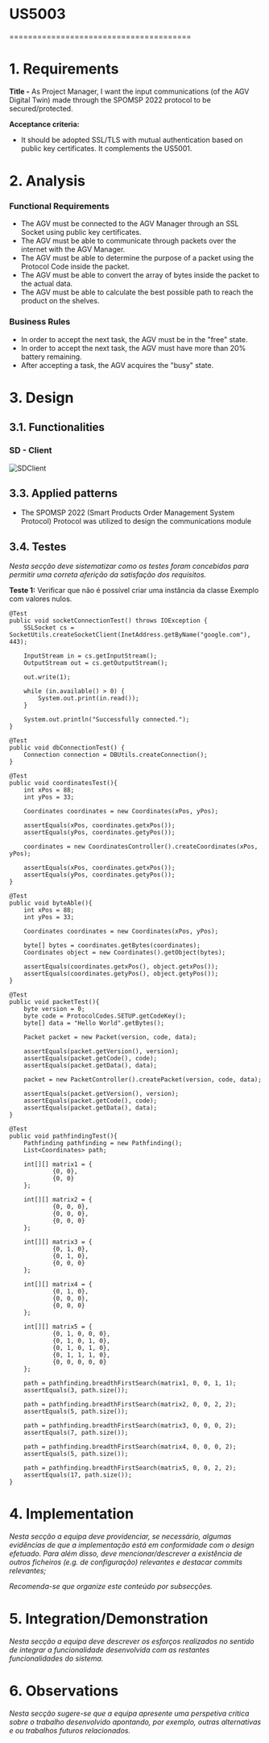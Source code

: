 # US5003
=======================================

# 1. Requirements

**Title -** As Project Manager, I want the input communications (of the AGV Digital Twin) made through the SPOMSP 2022 protocol to be secured/protected.

**Acceptance criteria:**
* It should be adopted SSL/TLS with mutual authentication based on public key certificates. It complements the US5001.

# 2. Analysis

### Functional Requirements
- The AGV must be connected to the AGV Manager through an SSL Socket using public key certificates.
- The AGV must be able to communicate through packets over the internet with the AGV Manager.
- The AGV must be able to determine the purpose of a packet using the Protocol Code inside the packet.
- The AGV must be able to convert the array of bytes inside the packet to the actual data.
- The AGV must be able to calculate the best possible path to reach the product on the shelves.

### Business Rules
- In order to accept the next task, the AGV must be in the "free" state.
- In order to accept the next task, the AGV must have more than 20% battery remaining.
- After accepting a task, the AGV acquires the "busy" state.

# 3. Design

## 3.1. Functionalities

### SD - Client
![SDClient](Client-SD.png)

## 3.3. Applied patterns

* The SPOMSP 2022 (Smart Products Order Management System Protocol) Protocol was utilized to design the communications module

## 3.4. Testes 
*Nesta secção deve sistematizar como os testes foram concebidos para permitir uma correta aferição da satisfação dos requisitos.*

**Teste 1:** Verificar que não é possível criar uma instância da classe Exemplo com valores nulos.

	@Test
    public void socketConnectionTest() throws IOException {
        SSLSocket cs = SocketUtils.createSocketClient(InetAddress.getByName("google.com"), 443);

        InputStream in = cs.getInputStream();
        OutputStream out = cs.getOutputStream();

        out.write(1);

        while (in.available() > 0) {
            System.out.print(in.read());
        }

        System.out.println("Successfully connected.");
    }

    @Test
    public void dbConnectionTest() {
        Connection connection = DBUtils.createConnection();
    }

	@Test
    public void coordinatesTest(){
        int xPos = 88;
        int yPos = 33;

        Coordinates coordinates = new Coordinates(xPos, yPos);

        assertEquals(xPos, coordinates.getxPos());
        assertEquals(yPos, coordinates.getyPos());

        coordinates = new CoordinatesController().createCoordinates(xPos, yPos);

        assertEquals(xPos, coordinates.getxPos());
        assertEquals(yPos, coordinates.getyPos());
    }

    @Test
    public void byteAble(){
        int xPos = 88;
        int yPos = 33;

        Coordinates coordinates = new Coordinates(xPos, yPos);

        byte[] bytes = coordinates.getBytes(coordinates);
        Coordinates object = new Coordinates().getObject(bytes);

        assertEquals(coordinates.getxPos(), object.getxPos());
        assertEquals(coordinates.getyPos(), object.getyPos());
    }

	@Test
    public void packetTest(){
        byte version = 0;
        byte code = ProtocolCodes.SETUP.getCodeKey();
        byte[] data = "Hello World".getBytes();

        Packet packet = new Packet(version, code, data);

        assertEquals(packet.getVersion(), version);
        assertEquals(packet.getCode(), code);
        assertEquals(packet.getData(), data);

        packet = new PacketController().createPacket(version, code, data);

        assertEquals(packet.getVersion(), version);
        assertEquals(packet.getCode(), code);
        assertEquals(packet.getData(), data);
    }

	@Test
    public void pathfindingTest(){
        Pathfinding pathfinding = new Pathfinding();
        List<Coordinates> path;

        int[][] matrix1 = {
                {0, 0},
                {0, 0}
        };

        int[][] matrix2 = {
                {0, 0, 0},
                {0, 0, 0},
                {0, 0, 0}
        };

        int[][] matrix3 = {
                {0, 1, 0},
                {0, 1, 0},
                {0, 0, 0}
        };

        int[][] matrix4 = {
                {0, 1, 0},
                {0, 0, 0},
                {0, 0, 0}
        };

        int[][] matrix5 = {
                {0, 1, 0, 0, 0},
                {0, 1, 0, 1, 0},
                {0, 1, 0, 1, 0},
                {0, 1, 1, 1, 0},
                {0, 0, 0, 0, 0}
        };

        path = pathfinding.breadthFirstSearch(matrix1, 0, 0, 1, 1);
        assertEquals(3, path.size());

        path = pathfinding.breadthFirstSearch(matrix2, 0, 0, 2, 2);
        assertEquals(5, path.size());

        path = pathfinding.breadthFirstSearch(matrix3, 0, 0, 0, 2);
        assertEquals(7, path.size());

        path = pathfinding.breadthFirstSearch(matrix4, 0, 0, 0, 2);
        assertEquals(5, path.size());

        path = pathfinding.breadthFirstSearch(matrix5, 0, 0, 2, 2);
        assertEquals(17, path.size());
    }

# 4. Implementation

*Nesta secção a equipa deve providenciar, se necessário, algumas evidências de que a implementação está em conformidade com o design efetuado. Para além disso, deve mencionar/descrever a existência de outros ficheiros (e.g. de configuração) relevantes e destacar commits relevantes;*

*Recomenda-se que organize este conteúdo por subsecções.*

# 5. Integration/Demonstration

*Nesta secção a equipa deve descrever os esforços realizados no sentido de integrar a funcionalidade desenvolvida com as restantes funcionalidades do sistema.*

# 6. Observations

*Nesta secção sugere-se que a equipa apresente uma perspetiva critica sobre o trabalho desenvolvido apontando, por exemplo, outras alternativas e ou trabalhos futuros relacionados.*